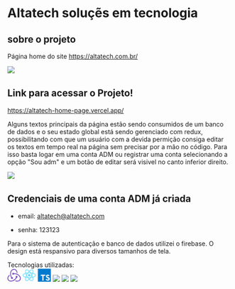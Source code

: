 # Altatech soluçẽs em tecnologia

## sobre o projeto
Página home do site https://altatech.com.br/

<img width=550 src="https://user-images.githubusercontent.com/94801880/192561409-dd9222bd-7cd6-4764-b998-0e6b0cdcee74.gif"/>

## Link para acessar o Projeto!
https://altatech-home-page.vercel.app/


Alguns textos principais da página estão sendo consumidos de um banco de dados e o seu estado global
está sendo gerenciado com redux, possibilitando com que um usuário com a devida permição consiga editar os textos em tempo real na página
sem precisar por a mão no código.
Para isso basta logar em uma conta ADM ou registrar uma conta selecionando a opção "Sou adm" e um botão de editar será visivel no canto
inferior direito.

<img width=750  src="https://user-images.githubusercontent.com/94801880/192562829-8cbbe882-9fdf-4bc0-9886-808b27c8d829.png"/>

## Credenciais de uma conta ADM já criada
- email: altatech@altatech.com

- senha: 123123

Para o sistema de autenticação e banco de dados utilizei o firebase.
O design está respansivo para diversos tamanhos de tela.

Tecnologias utilizadas:<br/>
<a href="https://www.javascript.com/"><img src="https://raw.githubusercontent.com/devicons/devicon/master/icons/redux/redux-original.svg" width=30 height=30></a>
<a href="https://www.javascript.com/"><img src="https://raw.githubusercontent.com/devicons/devicon/master/icons/react/react-original.svg" width=30 height=30></a>
<a href="https://www.reactnative.com/"><img src="https://raw.githubusercontent.com/devicons/devicon/master/icons/typescript/typescript-plain.svg" height=30 width=30></a>
<img src="https://img.shields.io/badge/html5%20-%23E34F26.svg?&style=for-the-badge&logo=html5&logoColor=white"/>
<img src="https://img.shields.io/badge/css3%20-%231572B6.svg?&style=for-the-badge&logo=css3&logoColor=white"/>
  <a href="https://rnfirebase.io/"><img src="https://user-images.githubusercontent.com/94801880/152535515-3503ef54-50a0-4765-a057-6013f4aa8521.png" width=90></a>

